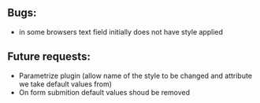 Bugs:
-----
 - in some browsers text field initially does not have style applied
 
Future requests:
----------------
  - Parametrize plugin (allow name of the style to be changed and attribute we take default values from)
  - On form submition default values shoud be removed
